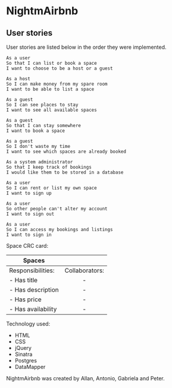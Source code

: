 # NightmAirbnb


User stories
---

User stories are listed below in the order they were implemented.

```
As a user
So that I can list or book a space
I want to choose to be a host or a guest

As a host
So I can make money from my spare room
I want to be able to list a space

As a guest
So I can see places to stay
I want to see all available spaces

As a guest
So that I can stay somewhere
I want to book a space

As a guest
So I don't waste my time
I want to see which spaces are already booked

As a system administrator
So that I keep track of bookings
I would like them to be stored in a database

As a user
So I can rent or list my own space
I want to sign up

As a user
So other people can't alter my account
I want to sign out

As a user
So I can access my bookings and listings
I want to sign in
```
Space CRC card:

| Spaces      |           |   
| ------------- |:-------------:|
| Responsibilities:      | Collaborators: |  
| - Has title      | -     |    
| - Has description | -     |    
| - Has price |      - |
| - Has availability |   -   |


Technology used:
- HTML
- CSS
- jQuery
- Sinatra
- Postgres
- DataMapper

NightmAirbnb was created by Allan, Antonio, Gabriela and Peter.
